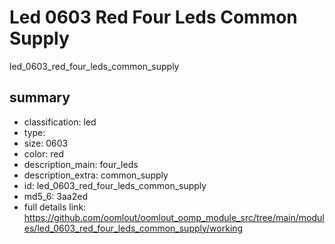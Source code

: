 # Led 0603 Red Four Leds Common Supply  
led_0603_red_four_leds_common_supply  
 
## summary 
* classification: led
* type: 
* size: 0603
* color: red
* description_main: four_leds
* description_extra: common_supply
* id: led_0603_red_four_leds_common_supply
* md5_6: 3aa2ed
* full details link: https://github.com/oomlout/oomlout_oomp_module_src/tree/main/modules/led_0603_red_four_leds_common_supply/working






